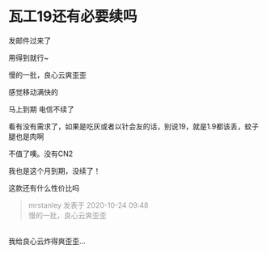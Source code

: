 # 瓦工19还有必要续吗


发邮件过来了

用得到就行~

慢的一批，良心云爽歪歪<img id="aimg_AqlJO" onclick="zoom(this, this.src, 0, 0, 0)" class="zoom" src="https://cdn.jsdelivr.net/gh/hishis/forum-master/public/images/patch.gif" onmouseover="img_onmouseoverfunc(this)" onload="thumbImg(this)" border="0" alt="" />

感觉移动满快的

马上到期 电信不续了 

看有没有需求了，如果是吃灰或者以针会友的话，别说19，就是1.9都该丢，蚊子腿也是肉啊

不值了噢。没有CN2

我也是这个月到期，没续了！

这款还有什么性价比吗

<div class="quote"><blockquote><font color="#999999">mrstanley 发表于 2020-10-24 09:48</font><br />
<font color="#999999">慢的一批，良心云爽歪歪</font></blockquote></div><br />
我给良心云炸得爽歪歪...
